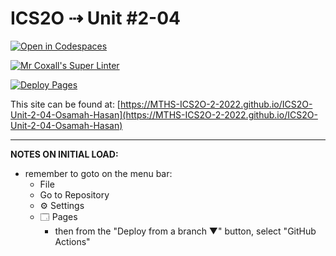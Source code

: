 # ICS2O ⇢ Unit #2-04

[![Open in Codespaces](https://classroom.github.com/assets/launch-codespace-f4981d0f882b2a3f0472912d15f9806d57e124e0fc890972558857b51b24a6f9.svg)](https://classroom.github.com/open-in-codespaces?assignment_repo_id=10592522)

[![Mr Coxall's Super Linter](https://github.com/MTHS-ICS2O-2-2022/ICS2O-Unit-2-04-Osamah-Hasan/workflows/Mr%20Coxall's%20Super%20Linter/badge.svg)](https://github.com/MTHS-ICS2O-2-2022/ICS2O-Unit-2-04-Osamah-Hasan/actions)

[![Deploy Pages](https://github.com/MTHS-ICS2O-2-2022/ICS2O-Unit-2-04-Osamah-Hasan/workflows/Deploy%20Pages/badge.svg)](https://github.com/MTHS-ICS2O-2-2022/ICS2O-Unit-2-04-Osamah-Hasan/actions)

This site can be found at: [https://MTHS-ICS2O-2-2022.github.io/ICS2O-Unit-2-04-Osamah-Hasan](https://MTHS-ICS2O-2-2022.github.io/ICS2O-Unit-2-04-Osamah-Hasan)

---

**NOTES ON INITIAL LOAD:**
- remember to goto on the menu bar:
  - File
  - Go to Repository
  - ⚙ Settings
  - 🗔 Pages
    - then from the "Deploy from a branch ▼" button, select "GitHub Actions"
